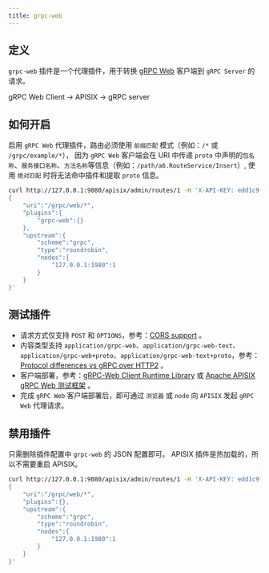 ```yaml
---
title: grpc-web
---
```


<!--
#
# Licensed to the Apache Software Foundation (ASF) under one or more
# contributor license agreements.  See the NOTICE file distributed with
# this work for additional information regarding copyright ownership.
# The ASF licenses this file to You under the Apache License, Version 2.0
# (the "License"); you may not use this file except in compliance with
# the License.  You may obtain a copy of the License at
#
#     http://www.apache.org/licenses/LICENSE-2.0
#
# Unless required by applicable law or agreed to in writing, software
# distributed under the License is distributed on an "AS IS" BASIS,
# WITHOUT WARRANTIES OR CONDITIONS OF ANY KIND, either express or implied.
# See the License for the specific language governing permissions and
# limitations under the License.
#
-->

## 定义

`grpc-web` 插件是一个代理插件，用于转换 [gRPC Web](https://github.com/grpc/grpc-web) 客户端到 `gRPC Server` 的请求。

gRPC Web Client -> APISIX -> gRPC server

## 如何开启

启用 `gRPC Web` 代理插件，路由必须使用 `前缀匹配` 模式（例如：`/*` 或 `/grpc/example/*`），
因为 `gRPC Web` 客户端会在 URI 中传递 `proto` 中声明的`包名称`、`服务接口名称`、`方法名称`等信息（例如：`/path/a6.RouteService/Insert`）,
使用 `绝对匹配` 时将无法命中插件和提取 `proto` 信息。

```bash
curl http://127.0.0.1:9080/apisix/admin/routes/1 -H 'X-API-KEY: edd1c9f034335f136f87ad84b625c8f1' -X PUT -d '
{
    "uri":"/grpc/web/*",
    "plugins":{
        "grpc-web":{}
    },
    "upstream":{
        "scheme":"grpc",
        "type":"roundrobin",
        "nodes":{
            "127.0.0.1:1980":1
        }
    }
}'
```

## 测试插件

- 请求方式仅支持 `POST` 和 `OPTIONS`，参考：[CORS support](https://github.com/grpc/grpc-web/blob/master/doc/browser-features.md#cors-support) 。
- 内容类型支持 `application/grpc-web`、`application/grpc-web-text`、`application/grpc-web+proto`、`application/grpc-web-text+proto`，参考：[Protocol differences vs gRPC over HTTP2](https://github.com/grpc/grpc/blob/master/doc/PROTOCOL-WEB.md#protocol-differences-vs-grpc-over-http2) 。
- 客户端部署，参考：[gRPC-Web Client Runtime Library](https://www.npmjs.com/package/grpc-web) 或 [Apache APISIX gRPC Web 测试框架](https://github.com/apache/apisix/tree/master/t/plugin/grpc-web) 。
- 完成 `gRPC Web` 客户端部署后，即可通过 `浏览器` 或 `node` 向 `APISIX` 发起 `gRPC Web` 代理请求。

## 禁用插件

只需删除插件配置中 `grpc-web` 的 JSON 配置即可。 APISIX 插件是热加载的，所以不需要重启 APISIX。

```bash
curl http://127.0.0.1:9080/apisix/admin/routes/1 -H 'X-API-KEY: edd1c9f034335f136f87ad84b625c8f1' -X PUT -d '
{
    "uri":"/grpc/web/*",
    "plugins":{},
    "upstream":{
        "scheme":"grpc",
        "type":"roundrobin",
        "nodes":{
            "127.0.0.1:1980":1
        }
    }
}'
```
